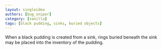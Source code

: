 ```yaml
---
layout: singleidea
authors: [bug_sniper]
category: [vanilla]
tags: [black pudding, sinks, buried objects]
---
```

When a black pudding is created from a sink, rings buried beneath the sink may be placed into the inventory of the pudding.
